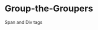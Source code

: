 # Group-the-Groupers
Span and Div tags


<!DOCTYPE html>
<html>
    <head>
        <meta charset="utf-8">
        <title>Spin-off of "Challenge: Group the groupers"</title>
        <style>
        
            .first-sentence {
                color: rgb(245, 46, 245);
            } 
            
            .first-sentence {
                text-decoration: underline;
            }
            
            .info {
                background-color: rgb(242, 239, 242);
            }
        </style>
    </head>
    <body>
    
       <div class="info"><h1>Groupers</h1>
        
        <p><span class="first-sentence"> Groupers are teleosts (ray-finned fishes), typically having a stout body and a large mouth.</span>They can be quite large, and lengths over a meter and weights up to 100 kg are not uncommon, though obviously in such a large group, species vary considerably. They swallow prey rather than biting pieces off it. They do not have many teeth on the edges of their jaws, but they have heavy crushing tooth plates inside the pharynx. They habitually eat fish, octopuses, and crustaceans. Reports of fatal attacks on humans by the largest species, the giant grouper (Epinephelus lanceolatus) are unconfirmed.</p> 

        <p><span class="first-sentence">Their mouths and gills form a powerful sucking system that sucks their prey in from a distance.</span> They also use their mouths to dig into sand to form their shelters under big rocks, jetting it out through their gills. Their gill muscles are so powerful, it is nearly impossible to pull them out of a cave if they feel attacked and extend those muscles to lock themselves in.</p>
        
        <a href="http://en.wikipedia.org/wiki/Grouper">Read more on Wikipedia</a>
        
        </div>

    </body>
</html>
